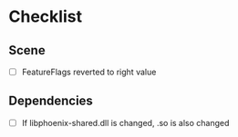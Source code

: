 # Checklist

## Scene
* [ ] FeatureFlags reverted to right value

## Dependencies
* [ ] If libphoenix-shared.dll is changed, .so is also changed
